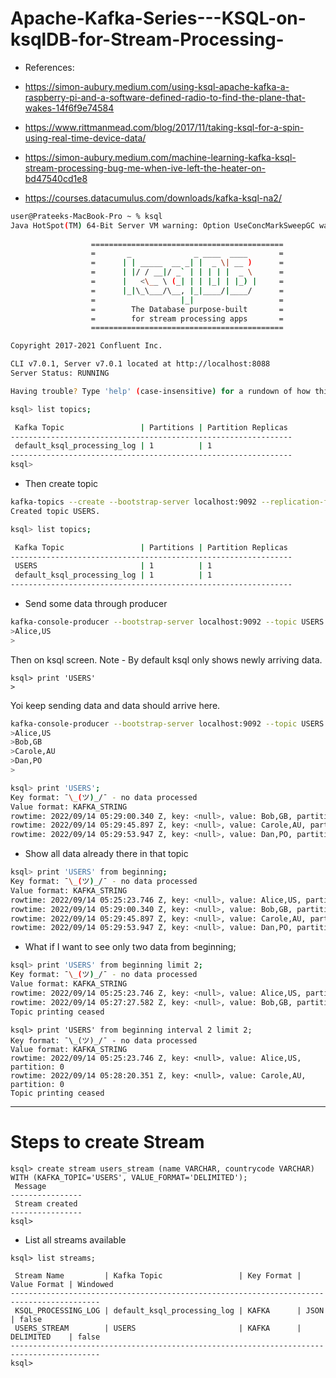 # Apache-Kafka-Series---KSQL-on-ksqlDB-for-Stream-Processing-

- References:

- https://simon-aubury.medium.com/using-ksql-apache-kafka-a-raspberry-pi-and-a-software-defined-radio-to-find-the-plane-that-wakes-14f6f9e74584
- https://www.rittmanmead.com/blog/2017/11/taking-ksql-for-a-spin-using-real-time-device-data/
- https://simon-aubury.medium.com/machine-learning-kafka-ksql-stream-processing-bug-me-when-ive-left-the-heater-on-bd47540cd1e8
- https://courses.datacumulus.com/downloads/kafka-ksql-na2/


```sh
user@Prateeks-MacBook-Pro ~ % ksql
Java HotSpot(TM) 64-Bit Server VM warning: Option UseConcMarkSweepGC was deprecated in version 9.0 and will likely be removed in a future release.
                  
                  ===========================================
                  =       _              _ ____  ____       =
                  =      | | _____  __ _| |  _ \| __ )      =
                  =      | |/ / __|/ _` | | | | |  _ \      =
                  =      |   <\__ \ (_| | | |_| | |_) |     =
                  =      |_|\_\___/\__, |_|____/|____/      =
                  =                   |_|                   =
                  =        The Database purpose-built       =
                  =        for stream processing apps       =
                  ===========================================

Copyright 2017-2021 Confluent Inc.

CLI v7.0.1, Server v7.0.1 located at http://localhost:8088
Server Status: RUNNING

Having trouble? Type 'help' (case-insensitive) for a rundown of how things work!

ksql> list topics;

 Kafka Topic                 | Partitions | Partition Replicas 
---------------------------------------------------------------
 default_ksql_processing_log | 1          | 1                  
---------------------------------------------------------------
ksql> 
```
- Then create topic

```sh
kafka-topics --create --bootstrap-server localhost:9092 --replication-factor 1 --partitions 1 --topic USERS    
Created topic USERS.
```

```sh
ksql> list topics;

 Kafka Topic                 | Partitions | Partition Replicas 
---------------------------------------------------------------
 USERS                       | 1          | 1                  
 default_ksql_processing_log | 1          | 1                  
---------------------------------------------------------------
```

- Send some data through producer 

```sh
kafka-console-producer --bootstrap-server localhost:9092 --topic USERS
>Alice,US
>
```

Then on ksql screen. Note - By default ksql only shows newly arriving data.

```
ksql> print 'USERS'
>
```

Yoi keep sending data and data should arrive here.

```sh
kafka-console-producer --bootstrap-server localhost:9092 --topic USERS
>Alice,US
>Bob,GB
>Carole,AU
>Dan,PO
>

```

```sh
ksql> print 'USERS';
Key format: ¯\_(ツ)_/¯ - no data processed
Value format: KAFKA_STRING
rowtime: 2022/09/14 05:29:00.340 Z, key: <null>, value: Bob,GB, partition: 0
rowtime: 2022/09/14 05:29:45.897 Z, key: <null>, value: Carole,AU, partition: 0
rowtime: 2022/09/14 05:29:53.947 Z, key: <null>, value: Dan,PO, partition: 0
```

- Show all data already there in that topic

```sh
ksql> print 'USERS' from beginning;
Key format: ¯\_(ツ)_/¯ - no data processed
Value format: KAFKA_STRING
rowtime: 2022/09/14 05:25:23.746 Z, key: <null>, value: Alice,US, partition: 0
rowtime: 2022/09/14 05:29:00.340 Z, key: <null>, value: Bob,GB, partition: 0
rowtime: 2022/09/14 05:29:45.897 Z, key: <null>, value: Carole,AU, partition: 0
rowtime: 2022/09/14 05:29:53.947 Z, key: <null>, value: Dan,PO, partition: 0
```

- What if I want to see only two data from beginning;

```sh
ksql> print 'USERS' from beginning limit 2;
Key format: ¯\_(ツ)_/¯ - no data processed
Value format: KAFKA_STRING
rowtime: 2022/09/14 05:25:23.746 Z, key: <null>, value: Alice,US, partition: 0
rowtime: 2022/09/14 05:27:27.582 Z, key: <null>, value: Bob,GB, partition: 0
Topic printing ceased
```

```
ksql> print 'USERS' from beginning interval 2 limit 2;
Key format: ¯\_(ツ)_/¯ - no data processed
Value format: KAFKA_STRING
rowtime: 2022/09/14 05:25:23.746 Z, key: <null>, value: Alice,US, partition: 0
rowtime: 2022/09/14 05:28:20.351 Z, key: <null>, value: Carole,AU, partition: 0
Topic printing ceased
```
---------

# Steps to create Stream

```
ksql> create stream users_stream (name VARCHAR, countrycode VARCHAR) WITH (KAFKA_TOPIC='USERS', VALUE_FORMAT='DELIMITED');
 Message        
----------------
 Stream created 
----------------
ksql>
```

- List all streams available 

```
ksql> list streams;

 Stream Name         | Kafka Topic                 | Key Format | Value Format | Windowed 
------------------------------------------------------------------------------------------
 KSQL_PROCESSING_LOG | default_ksql_processing_log | KAFKA      | JSON         | false    
 USERS_STREAM        | USERS                       | KAFKA      | DELIMITED    | false    
------------------------------------------------------------------------------------------
ksql> 
```

